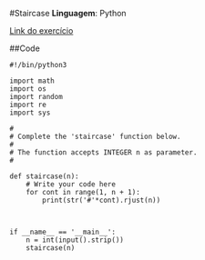 #Staircase
**Linguagem**: Python

[Link do exercício](https://www.hackerrank.com/challenges/staircase)

##Code

~~~
#!/bin/python3

import math
import os
import random
import re
import sys

#
# Complete the 'staircase' function below.
#
# The function accepts INTEGER n as parameter.
#

def staircase(n):
    # Write your code here
    for cont in range(1, n + 1):
        print(str('#'*cont).rjust(n))
        
        
        
if __name__ == '__main__':
    n = int(input().strip())
    staircase(n)

~~~